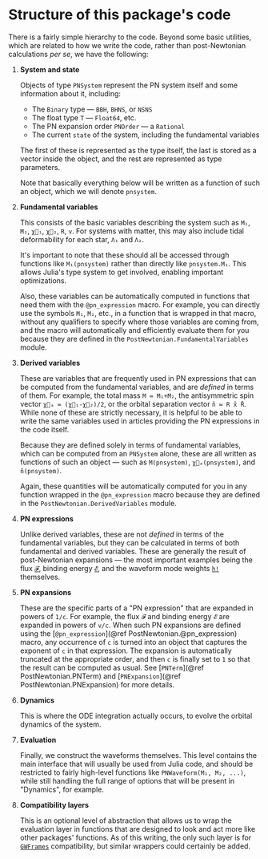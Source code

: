 # Structure of this package's code

There is a fairly simple hierarchy to the code.  Beyond some basic
utilities, which are related to how we write the code, rather than
post-Newtonian calculations *per se*, we have the following:

1. **System and state**

   Objects of type `PNSystem` represent the PN system itself and some
   information about it, including:
   - The `Binary` type — `BBH`, `BHNS`, or `NSNS`
   - The float type `T` — `Float64`, etc.
   - The PN expansion order `PNOrder` — a `Rational`
   - The current `state` of the system, including the fundamental
     variables

   The first of these is represented as the type itself, the last is
   stored as a vector inside the object, and the rest are represented
   as type parameters.

   Note that basically everything below will be written as a function
   of such an object, which we will denote `pnsystem`.

2. **Fundamental variables** 
   
   This consists of the basic variables describing the system such as
   `M₁`, `M₂`, `χ⃗₁`, `χ⃗₂`, `R`, `v`.  For systems with matter, this
   may also include tidal deformability for each star, `Λ₁` and `Λ₂`.

   It's important to note that these should all be accessed through
   functions like `M₁(pnsystem)` rather than directly like
   `pnsystem.M₁`.  This allows Julia's type system to get involved,
   enabling important optimizations.

   Also, these variables can be automatically computed in functions
   that need them with the `@pn_expression` macro.  For example, you
   can directly use the symbols `M₁`, `M₂`, etc., in a function that
   is wrapped in that macro, without any qualifiers to specify where
   those variables are coming from, and the macro will automatically
   and efficiently evaluate them for you because they are defined in
   the `PostNewtonian.FundamentalVariables` module.

3. **Derived variables**

   These are variables that are frequently used in PN expressions that
   can be computed from the fundamental variables, and are *defined*
   in terms of them.  For example, the total mass `M ≔ M₁+M₂`, the
   antisymmetric spin vector `χ⃗ₐ ≔ (χ⃗₁-χ⃗₂)/2`, or the orbital
   separation vector `n̂ ≔ R x̂ R̄`.  While none of these are strictly
   necessary, it is helpful to be able to write the same variables
   used in articles providing the PN expressions in the code itself.

   Because they are defined solely in terms of fundamental variables,
   which can be computed from an `PNSystem` alone, these are all
   written as functions of such an object — such as `M(pnsystem)`,
   `χ⃗ₐ(pnsystem)`, and `n̂(pnsystem)`.

   Again, these quantities will be automatically computed for you in
   any function wrapped in the `@pn_expression` macro because they are
   defined in the `PostNewtonian.DerivedVariables` module.

4. **PN expressions**

   Unlike derived variables, these are not *defined* in terms of the
   fundamental variables, but they can be calculated in terms of both
   fundamental and derived variables.  These are generally the result
   of post-Newtonian expansions — the most important examples being
   the flux [`𝓕`](@ref), binding energy [`𝓔`](@ref), and the
   waveform mode weights [`h!`](@ref) themselves.

5. **PN expansions**

   These are the specific parts of a "PN expression" that are expanded
   in powers of ``1/c``.  For example, the flux `𝓕` and binding
   energy `𝓔` are expanded in powers of ``v/c``.  When such PN
   expansions are defined using the [`@pn_expression`](@ref
   PostNewtonian.@pn_expression) macro, any occurrence of `c` is
   turned into an object that captures the exponent of `c` in that
   expression.  The expansion is automatically truncated at the
   appropriate order, and then `c` is finally set to `1` so that the
   result can be computed as usual.  See [`PNTerm`](@ref
   PostNewtonian.PNTerm) and [`PNExpansion`](@ref
   PostNewtonian.PNExpansion) for more details.

6. **Dynamics**

   This is where the ODE integration actually occurs, to evolve the orbital
   dynamics of the system.

7. **Evaluation**

   Finally, we construct the waveforms themselves.  This level
   contains the main interface that will usually be used from Julia
   code, and should be restricted to fairly high-level functions like
   `PNWaveform(M₁, M₂, ...)`, while still handling the full range of
   options that will be present in "Dynamics", for example.

8. **Compatibility layers**

   This is an optional level of abstraction that allows us to wrap the
   evaluation layer in functions that are designed to look and act
   more like other packages' functions.  As of this writing, the only
   such layer is for [`GWFrames`](https://github.com/moble/GWFrames)
   compatibility, but similar wrappers could certainly be added.
